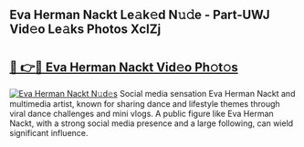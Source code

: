 ## Eva Herman Nackt Le𝚊k𝚎d N𝚞𝚍e - Part-UWJ Vid𝚎o Le𝚊ks Photos XcIZj

# <h2><a href="http://fb75pgr.evod.top/?m=Eva+Herman+Nackt">🔗 👉🔴 Eva Herman Nackt Vid𝚎o Ph𝚘t𝚘s</a></h2>

[![Eva Herman Nackt N𝚞d𝚎s](https://i.imgur.com/8V9OHl7.gif)](http://fb75pgr.evod.top/?m=Eva+Herman+Nackt)
Social media sensation Eva Herman Nackt and multimedia artist, known for sharing dance and lifestyle themes through viral dance challenges and mini vlogs. A public figure like Eva Herman Nackt, with a strong social media presence and a large following, can wield significant influence. 
